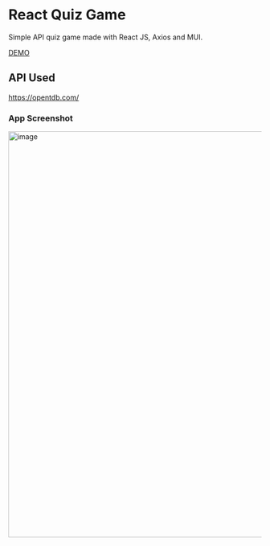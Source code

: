 # React Quiz Game
Simple API quiz game made with React JS, Axios and MUI. 

[DEMO](https://quiz-game-react-chi.vercel.app/)

## API Used
https://opentdb.com/

### App Screenshot

<img width="808" alt="image" src="https://user-images.githubusercontent.com/97929409/197736949-851b6120-c659-4fa7-aa9f-11f87a738f8b.png">

